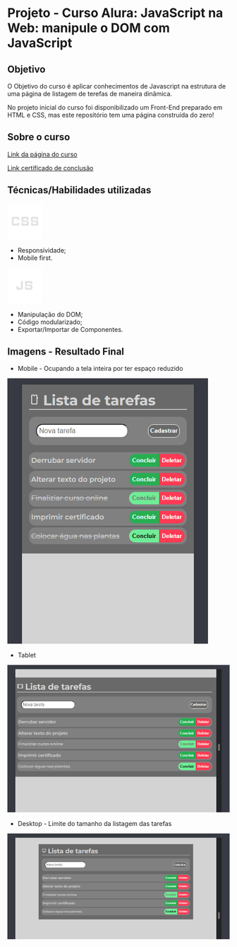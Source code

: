 
<h1>Projeto - Curso Alura: JavaScript na Web: manipule o DOM com JavaScript</h1>

## Objetivo
<p>O Objetivo do curso é aplicar conhecimentos de Javascript na estrutura de uma página de listagem de terefas de maneira dinâmica.</p>

<p>No projeto inicial do curso foi disponibilizado um Front-End preparado em HTML e CSS, mas este repositório tem uma página construída do zero!</p>

## Sobre o curso

[Link da página do curso](https://www.alura.com.br/curso-online-javascript-manipulando-elementos-dom)

[Link certificado de conclusão](https://cursos.alura.com.br/certificate/lucasduartedev/javascript-manipulacao-dom)

## Técnicas/Habilidades utilizadas

<img src="./img/css.svg">

- Responsividade;
- Mobile first.

<img src="./img/js.svg">

- Manipulação do DOM;
- Código modularizado;
- Exportar/Importar de Componentes.

## Imagens - Resultado Final

- Mobile - Ocupando a tela inteira por ter espaço reduzido

<img src="./img/Screenshot-Mobile.png">

- Tablet

<img src="./img/Screenshot-Tablet.png">

- Desktop - Limite do tamanho da listagem das tarefas

<img src="./img/Screenshot-Laptop.png">
